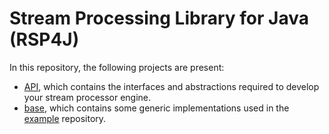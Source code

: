 # Stream Processing Library for Java (RSP4J)


In this repository, the following projects are present:

* [API](./api/Readme.md), which contains the interfaces and abstractions required to develop your stream processor engine.
* [base](./base/README.md), which contains some generic implementations used in the [example](https://github.com/riccardotommasini/polyflow-examples/) repository.



